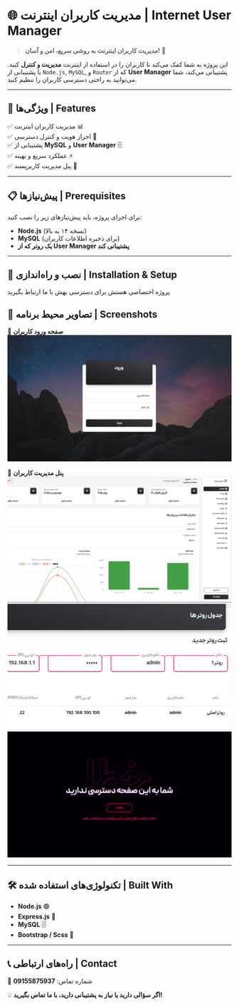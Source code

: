 # 🌐 مدیریت کاربران اینترنت | Internet User Manager


> **مدیریت کاربران اینترنت به روشی سریع، امن و آسان!** 🚀

این پروژه به شما کمک می‌کند تا کاربران را در استفاده از اینترنت **مدیریت و کنترل** کنید. با پشتیبانی از `Node.js`, `MySQL`, و `Router` که از **User Manager** پشتیبانی می‌کند، شما می‌توانید به راحتی دسترسی کاربران را تنظیم کنید.

---

## 🚀 ویژگی‌ها | Features
✅ مدیریت کاربران اینترنت 📊  
✅ احراز هویت و کنترل دسترسی 🔐  
✅ پشتیبانی از **MySQL** و **User Manager** 🗄️  
✅ عملکرد سریع و بهینه ⚡  
✅ پنل مدیریت کاربرپسند 🎨  

---

## 📋 پیش‌نیازها | Prerequisites

برای اجرای پروژه، باید پیش‌نیازهای زیر را نصب کنید:

- **Node.js** (نسخه ۱۴ به بالا)
- **MySQL** (برای ذخیره اطلاعات کاربران)
- **یک روتر که از User Manager پشتیبانی کند**

---

## 🔧 نصب و راه‌اندازی | Installation & Setup

پروژه اختصاصی هستش برای دسترسی بهش با ما ارتباط بگیرید 

## 📸 تصاویر محیط برنامه | Screenshots

🔹 **صفحه ورود کاربران**  
![Login](https://github.com/amili-code/routerInterface/blob/main/public/assets/img/tout/1.png)

🔹 **پنل مدیریت کاربران**  
![Dashboard](https://github.com/amili-code/routerInterface/blob/main/public/assets/img/tout/2.png)
![Dashboard](https://github.com/amili-code/routerInterface/blob/main/public/assets/img/tout/3.png)
![Dashboard](https://github.com/amili-code/routerInterface/blob/main/public/assets/img/tout/4.png)

---

## 🛠 تکنولوژی‌های استفاده شده | Built With
- **Node.js** 🟢
- **Express.js** 🚀
- **MySQL** 🗄️
- **Bootstrap / Scss** 🎨

---

## 📞 راه‌های ارتباطی | Contact
📱 شماره تماس: **09155875937**  

💡 **اگر سؤالی دارید یا نیاز به پشتیبانی دارید، با ما تماس بگیرید!**

